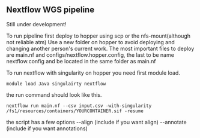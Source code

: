 ## Nextflow WGS pipeline

Still under development!


To run pipeline first deploy to hopper using scp or the nfs-mount(although not reliable atm)
Use a new folder on hopper to avoid deploying and changing another person's current work.
The most important files to deploy are main.nf and configs/nextflow.hopper.config, the last to be name nextflow.config and be located in the same folder as main.nf

To run nextflow with singularity on hopper you need first module load.

`module load Java singulairty nextflow`

the run command should look like this.

`nextflow run main.nf --csv input.csv -with-singularity /fs1/resources/containers/YOURCONTAINER.sif -resume`

the script has a few options
--align (include if you want align)
--annotate (include if you want annotations)
